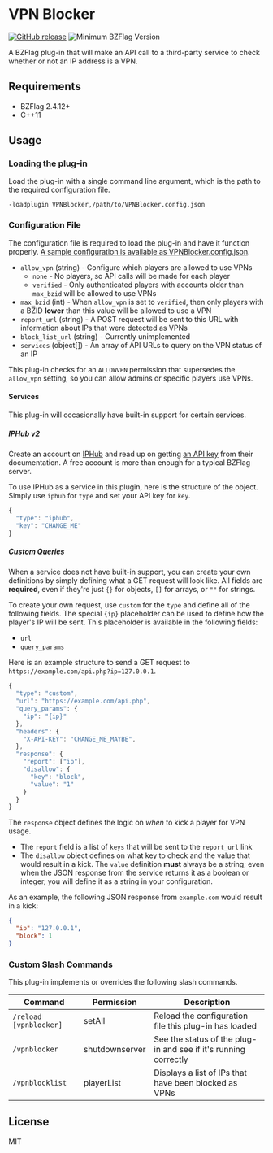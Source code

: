 # VPN Blocker

[![GitHub release](https://img.shields.io/badge/release-v2.0.0-blue.svg)](https://github.com/allejo/VPNBlocker/releases/latest)
![Minimum BZFlag Version](https://img.shields.io/badge/BZFlag-v2.4.12+-blue.svg)

A BZFlag plug-in that will make an API call to a third-party service to check whether or not an IP address is a VPN.

## Requirements

- BZFlag 2.4.12+
- C++11

## Usage

### Loading the plug-in

Load the plug-in with a single command line argument, which is the path to the required configuration file.

```
-loadplugin VPNBlocker,/path/to/VPNBlocker.config.json
```

### Configuration File

The configuration file is required to load the plug-in and have it function properly. [A sample configuration is available as VPNBlocker.config.json](https://github.com/allejo/VPNBlocker/blob/master/VPNBlocker.config.json).

- `allow_vpn` (string) - Configure which players are allowed to use VPNs
  - `none` - No players, so API calls will be made for each player
  - `verified` - Only authenticated players with accounts older than `max_bzid` will be allowed to use VPNs
- `max_bzid` (int) - When `allow_vpn` is set to `verified`, then only players with a BZID **lower** than this value will be allowed to use a VPN
- `report_url` (string) - A POST request will be sent to this URL with information about IPs that were detected as VPNs 
- `block_list_url` (string) - Currently unimplemented
- `services` (object[]) - An array of API URLs to query on the VPN status of an IP

This plug-in checks for an `ALLOWVPN` permission that supersedes the `allow_vpn` setting, so you can allow admins or specific players use VPNs.

#### Services

This plug-in will occasionally have built-in support for certain services.

##### IPHub v2

Create an account on [IPHub](https://iphub.info/) and read up on getting [an API key](https://iphub.info/api) from their documentation. A free account is more than enough for a typical BZFlag server.

To use IPHub as a service in this plugin, here is the structure of the object. Simply use `iphub` for `type` and set your API key for `key`.

```js
{
  "type": "iphub",
  "key": "CHANGE_ME"
}
```

##### Custom Queries

When a service does not have built-in support, you can create your own definitions by simply defining what a GET request will look like. All fields are **required**, even if they're just `{}` for objects, `[]` for arrays, or `""` for strings.

To create your own request, use `custom` for the `type` and define all of the following fields. The special `{ip}` placeholder can be used to define how the player's IP will be sent. This placeholder is available in the following fields:

- `url`
- `query_params`

Here is an example structure to send a GET request to `https://example.com/api.php?ip=127.0.0.1`.

```js
{
  "type": "custom",
  "url": "https://example.com/api.php",
  "query_params": {
    "ip": "{ip}"
  },
  "headers": {
    "X-API-KEY": "CHANGE_ME_MAYBE",
  },
  "response": {
    "report": ["ip"],
    "disallow": {
      "key": "block",
      "value": "1"
    }
  }
}
```

The `response` object defines the logic on *when* to kick a player for VPN usage. 

- The `report` field is a list of `keys` that will be sent to the `report_url` link
- The `disallow` object defines on what key to check and the value that would result in a kick. The `value` definition **must** always be a string; even when the JSON response from the service returns it as a boolean or integer, you will define it as a string in your configuration.

As an example, the following JSON response from `example.com` would result in a kick:

```json
{
  "ip": "127.0.0.1",
  "block": 1
}
```

### Custom Slash Commands

This plug-in implements or overrides the following slash commands.

| Command | Permission | Description |
| ------- | ---------- | ----------- |
| `/reload [vpnblocker]` | setAll | Reload the configuration file this plug-in has loaded |
| `/vpnblocker` | shutdownserver | See the status of the plug-in and see if it's running correctly |
| `/vpnblocklist` | playerList | Displays a list of IPs that have been blocked as VPNs |

## License

MIT
